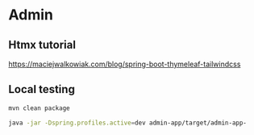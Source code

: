 # Admin


## Htmx tutorial

https://maciejwalkowiak.com/blog/spring-boot-thymeleaf-tailwindcss


## Local testing

```bash
mvn clean package

java -jar -Dspring.profiles.active=dev admin-app/target/admin-app-
```